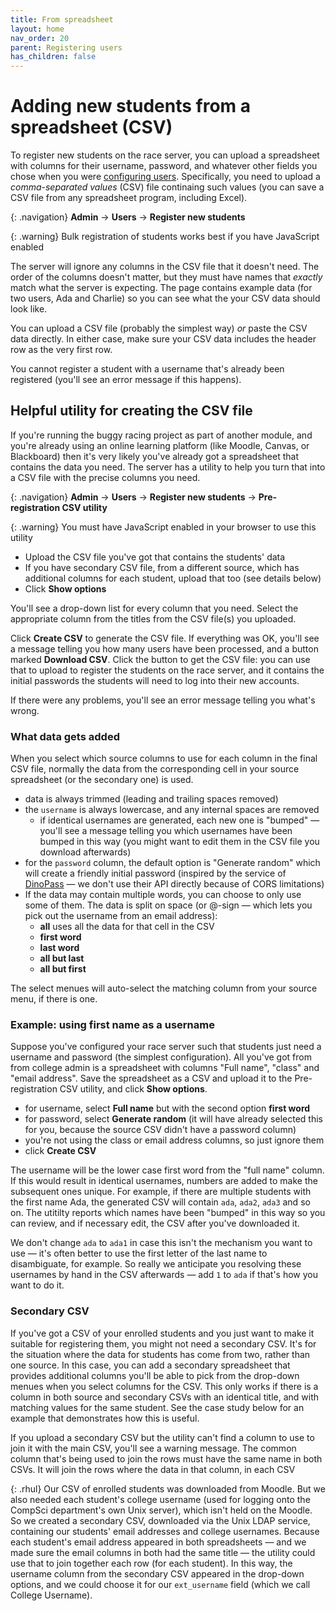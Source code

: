 ```yaml
---
title: From spreadsheet
layout: home
nav_order: 20
parent: Registering users
has_children: false
---
```



# Adding new students from a spreadsheet (CSV)

To register new students on the race server, you can upload a spreadsheet with
columns for their username, password, and whatever other fields you chose when
you were [configuring users](../customising/users). Specifically, you need to
upload a _comma-separated values_ (CSV) file continaing such values (you can
save a CSV file from any spreadsheet program, including Excel).

{: .navigation}
**Admin** → **Users** → **Register new students**

{: .warning}
Bulk registration of students works best if you have JavaScript enabled

The server will ignore any columns in the CSV file that it doesn't need. The
order of the columns doesn't matter, but they must have names that _exactly_
match what the server is expecting. The page contains example data (for two
users, Ada and Charlie) so you can see what the your CSV data should look like.

You can upload a CSV file (probably the simplest way) _or_ paste the CSV data
directly. In either case, make sure your CSV data includes the header row as the
very first row.

You cannot register a student with a username that's already been registered
(you'll see an error message if this happens).


## Helpful utility for creating the CSV file

If you're running the buggy racing project as part of another module, and you're
already using an online learning platform (like Moodle, Canvas, or Blackboard)
then it's very likely you've already got a spreadsheet that contains the data
you need. The server has a utility to help you turn that into a CSV file with
the precise columns you need.

{: .navigation}
**Admin** → **Users** → **Register new students** → **Pre-registration CSV utility**

{: .warning}
You must have JavaScript enabled in your browser to use this utility

* Upload the CSV file you've got that contains the students' data
* If you have secondary CSV file, from a different source, which has additional
  columns for each student, upload that too (see details below)
* Click **Show options**

You'll see a drop-down list for every column that you need. Select the
appropriate column from the titles from the CSV file(s) you uploaded.

Click **Create CSV** to generate the CSV file. If everything was OK, you'll see
a message telling you how many users have been processed, and a button marked
**Download CSV**. Click the button to get the CSV file: you can use that to
upload to register the students on the race server, and it contains the initial
passwords the students will need to log into their new accounts.

If there were any problems, you'll see an error message telling you what's
wrong.

### What data gets added

When you select which source columns to use for each column in the final CSV
file, normally the data from the corresponding cell in your source spreadsheet
(or the secondary one) is used.

* data is always trimmed (leading and trailing spaces removed)
* the `username` is always lowercase, and any internal spaces are removed
  * if identical usernames are generated, each new one is "bumped" — you'll see
    a message telling you which usernames have been bumped in this way (you
    might want to edit them in the CSV file you download afterwards)
* for the `password` column, the default option is "Generate random" which will
  create a friendly initial password (inspired by the service of
  [DinoPass](https://www.dinopass.com) — we don't use their API directly
  because of CORS limitations)
* If the data may contain multiple words, you can choose to only use some of
  them. The data is split on space (or @-sign — which lets you pick out the
  username from an email address):
  * **all** uses all the data for that cell in the CSV
  * **first word**
  * **last word**
  * **all but last**
  * **all but first**

The select menues will auto-select the matching column from your source menu,
if there is one.


### Example: using first name as a username

Suppose you've configured your race server such that students just need a
username and password (the simplest configuration). All you've got from from
college admin is a spreadsheet with columns "Full name", "class" and "email
address". Save the spreadsheet as a CSV and upload it to the Pre-registration
CSV utility, and click **Show options**.

* for username, select **Full name** but with the second option **first word**
* for password, select **Generate random** (it will have already selected this
  for you, because the source CSV didn't have a password column)
* you're not using the class or email address columns, so just ignore them
* click **Create CSV**

The username will be the lower case first word from the "full name" column. If
this would result in identical usernames, numbers are added to make the
subsequent ones unique. For example, if there are multiple students with the
first name Ada, the generated CSV will contain `ada`, `ada2`, `ada3` and so on.
The utitilty reports which names have been "bumped" in this way so you can
review, and if necessary edit, the CSV after you've downloaded it.

We don't change `ada` to `ada1` in case this isn't the mechanism you want to
use — it's often better to use the first letter of the last name to disambiguate,
for example. So really we anticipate you resolving these usernames by hand in
the CSV afterwards — add `1` to `ada` if that's how you want to do it.

### Secondary CSV

If you've got a CSV of your enrolled students and you just want to make it
suitable for registering them, you might not need a secondary CSV. It's for the
situation where the data for students has come from two, rather than one source.
In this case, you can add a secondary spreadsheet that provides additional columns
you'll be able to pick from the drop-down menues when you select columns for
the CSV. This only works if there is a column in both source and secondary CSVs
with an identical title, and with matching values for the same student. See the
case study below for an example that demonstrates how this is useful.

If you upload a secondary CSV but the utility can't find a column to use to
join it with the main CSV, you'll see a warning message. The common column
that's being used to join the rows must have the same name in both CSVs. It
will join the rows where the data in that column, in each CSV

{: .rhul}
Our CSV of enrolled students was downloaded from Moodle. But we also needed
each student's college username (used for logging onto the CompSci department's
own Unix server), which isn't held on the Moodle. So we created a secondary
CSV, downloaded via the Unix LDAP service, containing our students' email
addresses and college usernames. Because each student's email address appeared
in both spreadsheets — and we made sure the email columns in both had the same
title — the utility could use that to join together each row (for each
student). In this way, the username column from the secondary CSV appeared in
the drop-down options, and we could choose it for our `ext_username` field
(which we call College Username).






